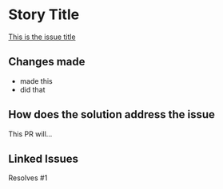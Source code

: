 # Story Title

[This is the issue title](issuelink)

## Changes made

- made this
- did that

## How does the solution address the issue

This PR will...

## Linked Issues

Resolves #1
